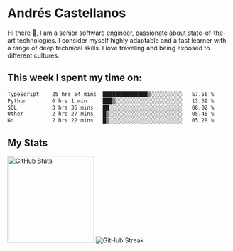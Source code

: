 # Andrés Castellanos

Hi there 👋, I am a senior software engineer, passionate about state-of-the-art technologies. I consider myself highly adaptable and a fast learner with a range of deep technical skills. I love traveling and being exposed to different cultures.

## This week I spent my time on:

<!--START_SECTION:waka-->

```txt
TypeScript    25 hrs 54 mins  ██████████████▒░░░░░░░░░░   57.56 %
Python        6 hrs 1 min     ███▒░░░░░░░░░░░░░░░░░░░░░   13.39 %
SQL           3 hrs 36 mins   ██░░░░░░░░░░░░░░░░░░░░░░░   08.02 %
Other         2 hrs 27 mins   █▒░░░░░░░░░░░░░░░░░░░░░░░   05.46 %
Go            2 hrs 22 mins   █▒░░░░░░░░░░░░░░░░░░░░░░░   05.28 %
```

<!--END_SECTION:waka-->

## My Stats

<img height="195" src="https://github-readme-stats.vercel.app/api?username=andrescv&show_icons=true&theme=onedark&hide_border=true&card_width=495" alt="GitHub Stats" />

<img src="https://streak-stats.demolab.com?user=andrescv&theme=one-dark-pro&hide_border=true" alt="GitHub Streak" />
